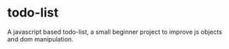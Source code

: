 # todo-list
A javascript based todo-list, a small beginner project to improve js objects and dom manipulation.
